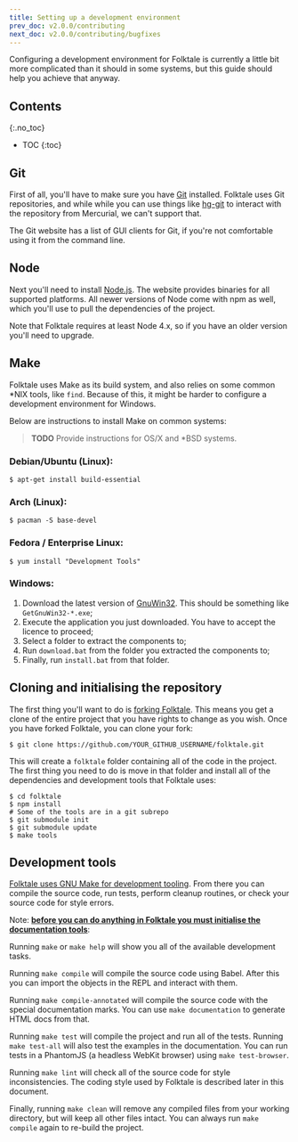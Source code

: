 ```yaml
---
title: Setting up a development environment
prev_doc: v2.0.0/contributing
next_doc: v2.0.0/contributing/bugfixes
---
```


Configuring a development environment for Folktale is currently a little bit
more complicated than it should in some systems, but this guide should help
you achieve that anyway.

## Contents
{:.no_toc}

* TOC
{:toc}


## Git

First of all, you'll have to make sure you have [Git](https://git-scm.com/)
installed. Folktale uses Git repositories, and while while you can use things
like [hg-git](http://hg-git.github.io/) to interact with the repository from
Mercurial, we can't support that.

The Git website has a list of GUI clients for Git, if you're not comfortable
using it from the command line.

## Node

Next you'll need to install [Node.js](https://nodejs.org/en/). The website
provides binaries for all supported platforms. All newer versions of Node come
with npm as well, which you'll use to pull the dependencies of the project.

Note that Folktale requires at least Node 4.x, so if you have an older version
you'll need to upgrade.

## Make

Folktale uses Make as its build system, and also relies on some common *NIX
tools, like `find`. Because of this, it might be harder to configure a
development environment for Windows.

Below are instructions to install Make on common systems:

> **TODO**
> Provide instructions for OS/X and *BSD systems.

### Debian/Ubuntu (Linux):

    $ apt-get install build-essential

### Arch (Linux):

    $ pacman -S base-devel

### Fedora / Enterprise Linux:

    $ yum install "Development Tools"

### Windows:

 1. Download the latest version of [GnuWin32](https://sourceforge.net/projects/getgnuwin32/files/). This should be something like `GetGnuWin32-*.exe`;
 2. Execute the application you just downloaded. You have to accept the licence to proceed;
 3. Select a folder to extract the components to;
 4. Run `download.bat` from the folder you extracted the components to;
 5. Finally, run `install.bat` from that folder.


## Cloning and initialising the repository

The first thing you'll want to do is
[forking Folktale](https://guides.github.com/activities/forking/). This means
you get a clone of the entire project that you have rights to change as you
wish. Once you have forked Folktale, you can clone your fork:

    $ git clone https://github.com/YOUR_GITHUB_USERNAME/folktale.git

This will create a `folktale` folder containing all of the code in the
project. The first thing you need to do is move in that folder and install all
of the dependencies and development tools that Folktale uses:

    $ cd folktale
    $ npm install
    # Some of the tools are in a git subrepo
    $ git submodule init
    $ git submodule update
    $ make tools


## Development tools

[Folktale uses GNU Make for development tooling](#make). From
there you can compile the source code, run tests, perform cleanup routines, or
check your source code for style errors.

Note: [**before you can do anything in Folktale you must initialise the documentation tools**](#cloning-and-initialising-the-repository):


Running `make` or `make help` will show you all of the available development
tasks.

Running `make compile` will compile the source code using Babel. 
After this you can import the objects in the REPL and interact with them.

Running `make compile-annotated` will compile the source code with the special documentation
marks. You can use `make documentation` to generate HTML docs from that.

Running `make test` will compile the project and run all of the tests. Running
`make test-all` will also test the examples in the documentation. You can run
tests in a PhantomJS (a headless WebKit browser) using `make test-browser`.

Running `make lint` will check all of the source code for style
inconsistencies. The coding style used by Folktale is described later in this
document.

Finally, running `make clean` will remove any compiled files from your working
directory, but will keep all other files intact. You can always run `make
compile` again to re-build the project.
